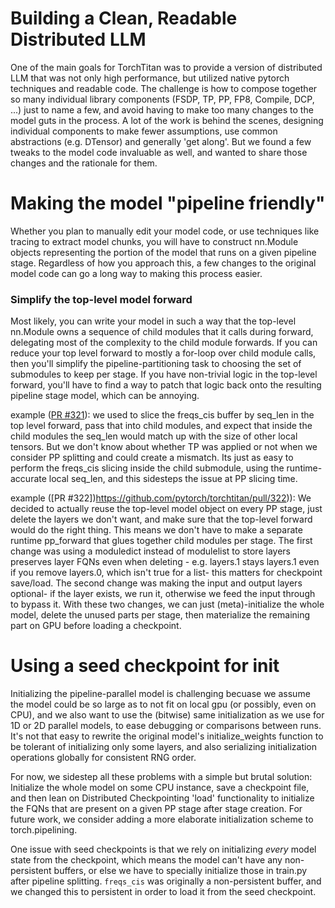 # Building a Clean, Readable Distributed LLM
One of the main goals for TorchTitan was to provide a version of distributed LLM that was not only high performance, but utilized native pytorch techniques and readable code.  The challenge is how to compose together so many individual library components (FSDP, TP, PP, FP8, Compile, DCP, ...) just to name a few, and avoid having to make too many changes to the model guts in the process.  A lot of the work is behind the scenes, designing individual components to make fewer assumptions, use common abstractions (e.g. DTensor) and generally 'get along'.  But we found a few tweaks to the model code invaluable as well, and wanted to share those changes and the rationale for them.



# Making the model "pipeline friendly"
Whether you plan to manually edit your model code, or use techniques like tracing to extract model chunks, you will have to construct nn.Module objects representing the portion of the model that runs on a given pipeline stage.  Regardless of how you approach this, a few changes to the original model code can go a long way to making this process easier.

### Simplify the top-level model forward
Most likely, you can write your model in such a way that the top-level nn.Module owns a sequence of child modules that it calls during forward, delegating most of the complexity to the child module forwards.  If you can reduce your top level forward to mostly a for-loop over child module calls, then you'll simplify the pipeline-partitioning task to choosing the set of submodules to keep per stage.  If you have non-trivial logic in the top-level forward, you'll have to find a way to patch that logic back onto the resulting pipeline stage model, which can be annoying.

example ([PR #321](https://github.com/pytorch/torchtitan/pull/321)):
we used to slice the freqs_cis buffer by seq_len in the top level forward, pass that into child modules, and expect that inside the child modules the seq_len would match up with the size of other local tensors.  But we don't know about whether TP was applied or not when we consider PP splitting and could create a mismatch.  Its just as easy to perform the freqs_cis slicing inside the child submodule, using the runtime-accurate local seq_len, and this sidesteps the issue at PP slicing time.  

example ([PR #322])https://github.com/pytorch/torchtitan/pull/322)): We decided to actually reuse the top-level model object on every PP stage, just delete the layers we don't want, and make sure that the top-level forward would do the right thing.  This means we don't have to make a separate runtime pp_forward that glues together child modules per stage.  The first change was using a moduledict instead of modulelist to store layers preserves layer FQNs even when deleting - e.g. layers.1 stays layers.1 even if you remove layers.0, which isn't true for a list- this matters for checkpoint save/load.  The second change was making the input and output layers optional- if the layer exists, we run it, otherwise we feed the input through to bypass it.  With these two changes, we can just (meta)-initialize the whole model, delete the unused parts per stage, then materialize the remaining part on GPU before loading a checkpoint.

# Using a seed checkpoint for init
Initializing the pipeline-parallel model is challenging becuase we assume the model could be so large as to not fit on local gpu (or possibly, even on CPU), and we also want to use the (bitwise) same initialization as we use for 1D or 2D parallel models, to ease debugging or comparisons between runs. It's not that easy to rewrite the original model's initialize_weights function to be tolerant of initializing only some layers, and also serializing initialization operations globally for consistent RNG order.

For now, we sidestep all these problems with a simple but brutal solution: Initialize the whole model on some CPU instance, save a checkpoint 
 file, and then lean on Distributed Checkpointing 'load' functionality to initialize the FQNs that are present on a given PP stage after stage creation.  For future work, we consider adding a more elaborate initialization scheme to torch.pipelining.

One issue with seed checkpoints is that we rely on initializing _every_ model state from the checkpoint, which means the model can't have any non-persistent buffers, or else we have to specially initialize those in train.py after pipeline splitting.  `freqs_cis` was originally a non-persistent buffer, and we changed this to persistent in order to load it from the seed checkpoint.

